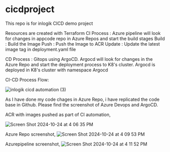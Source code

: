# cicdproject
This repo is for inlogik CICD demo project

Resources are created with Terraform
CI Process : Azure pipeline will look for changes in appcode repo in Azure Repos and start the build stages
Build : Build the Image
Push : Push the Image to ACR
Update : Update the latest image tag in deployment.yaml file

CD Process : Gitops using ArgoCD.
Argocd will look for changes in the Azure Repo and start the deployment process to K8's cluster.
Argocd is deployed in K8's cluster with namespace Argocd

CI-CD Process Flow:

![inlogik cicd automation (3)](https://github.com/user-attachments/assets/7d17cfca-0e1a-476b-94b1-1777de088731)

As I have done my code chages in Azure Repo, i have replicated the code base in Github. Please find the screenshot of Azure Devops and ArgoCD.

ACR with images pushed as part of CI automation,

![Screen Shot 2024-10-24 at 4 06 35 PM](https://github.com/user-attachments/assets/8f13a5e4-f3db-4093-a988-0f06bf9a90b2)

Azure Repo screenshot,
![Screen Shot 2024-10-24 at 4 09 53 PM](https://github.com/user-attachments/assets/464f12eb-d315-4f7e-9a4e-7e985709326a)

Azurepipeline screenshot,
![Screen Shot 2024-10-24 at 4 11 52 PM](https://github.com/user-attachments/assets/a5dbe053-21a3-425d-baad-462523645f1c)

